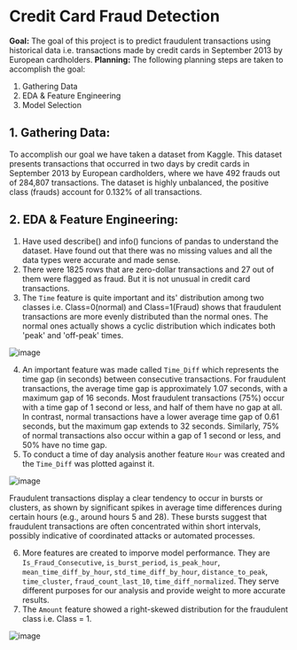 # Credit Card Fraud Detection
**Goal:** The goal of this project is to predict fraudulent transactions using historical data i.e. transactions made by credit cards in September 2013 by European cardholders.
**Planning:** The following planning steps are taken to accomplish the goal:
1. Gathering Data
2. EDA & Feature Engineering
3. Model Selection

## 1. Gathering Data:
To accomplish our goal we have taken a dataset from Kaggle. This dataset presents transactions that occurred in two days by credit cards in September 2013 by European cardholders, where we have 492 frauds out of 284,807 transactions. The dataset is highly unbalanced, the positive class (frauds) account for 0.132% of all transactions.

## 2. EDA & Feature Engineering:
1. Have used describe() and info() funcions of pandas to understand the dataset. Have found out that there was no missing values and all the data types were accurate and made sense.
2. There were 1825 rows that are zero-dollar transactions and 27 out of them were flagged as fraud. But it is not unusual in credit card transactions.
3. The ```Time``` feature is quite important and its' distribution among two classes i.e. Class=0(normal) and Class=1(Fraud) shows that fraudulent transactions are more evenly distributed than the normal ones. The normal ones actually shows a cyclic distribution which indicates both 'peak' and 'off-peak' times.

![image](https://github.com/user-attachments/assets/fcf01da7-ca74-48fd-98c1-77aca37d156f)

4. An important feature was made called ```Time_Diff``` which represents the time gap (in seconds) between consecutive transactions. For fraudulent transactions, the average time gap is approximately 1.07 seconds, with a maximum gap of 16 seconds. Most fraudulent transactions (75%) occur with a time gap of 1 second or less, and half of them have no gap at all.
In contrast, normal transactions have a lower average time gap of 0.61 seconds, but the maximum gap extends to 32 seconds. Similarly, 75% of normal transactions also occur within a gap of 1 second or less, and 50% have no time gap.
5. To conduct a time of day analysis another feature ```Hour``` was created and the ```Time_Diff``` was plotted against it.

![image](https://github.com/user-attachments/assets/7c84c5d0-ef4c-4b58-a811-f2af43851521)

Fraudulent transactions display a clear tendency to occur in bursts or clusters, as shown by significant spikes in average time differences during certain hours (e.g., around hours 5 and 28). These bursts suggest that fraudulent transactions are often concentrated within short intervals, possibly indicative of coordinated attacks or automated processes.

6. More features are created to imporve model performance. They are ```Is_Fraud_Consecutive```, ```is_burst_period```, ```is_peak_hour```, ```mean_time_diff_by_hour```, ```std_time_diff_by_hour```, ```distance_to_peak```, ```time_cluster```, ```fraud_count_last_10```, ```time_diff_normalized```. They serve different purposes for our analysis and provide weight to more accurate results.
7. The ```Amount``` feature showed a right-skewed distribution for the fraudulent class i.e. Class = 1.

![image](https://github.com/user-attachments/assets/182f5ced-e1cd-4947-b1de-ba45d5b010b1)




